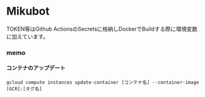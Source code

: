 # Mikubot

TOKEN等はGithub ActionsのSecretsに格納しDockerでBuildする際に環境変数に加えています。

### memo

#### コンテナのアップデート
`gcloud compute instances update-container [コンテナ名] --container-image [GCR]:[タグ名]`
